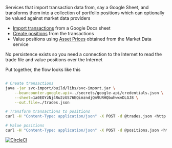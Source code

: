 
Services that import transaction data from, say a Google Sheet, and transforms them into a collection of portfolio positions which can optionally be valued against market data providers
    
*   [Import transactions](svc-import/README.md) from a Google Docs sheet
*   [Create positions](svc-position/README.md) from the transactions
*   Value positions using [Asset Prices](svc-md/README.md) obtained from the Market Data service  
    
No persistence exists so you need a connection to the Internet to read the trade file and value positions over the Internet    

Put together, the flow looks like this

```bash

# Create transactions
java -jar svc-import/build/libs/svc-import.jar \
    --beancounter.google.api=../secrets/google-api/credentials.json \
    --sheet=1a0EOYzNj4Ru2zGS76EQimzndjQm9URHQbuhwxvDLGJ8 \
    --out.file=./trades.json 

# Transform transactions to positions
curl -H "Content-Type: application/json" -X POST -d @trades.json <http://localhost:9500/> > positions.json

# Value positions    
curl -H "Content-Type: application/json" -X POST -d @positions.json <http://localhost:9500/value> > valuedPositions.json
```

[![CircleCI](https://circleci.com/gh/monowai/beancounter.svg?style=svg)](https://circleci.com/gh/monowai/beancounter)        
